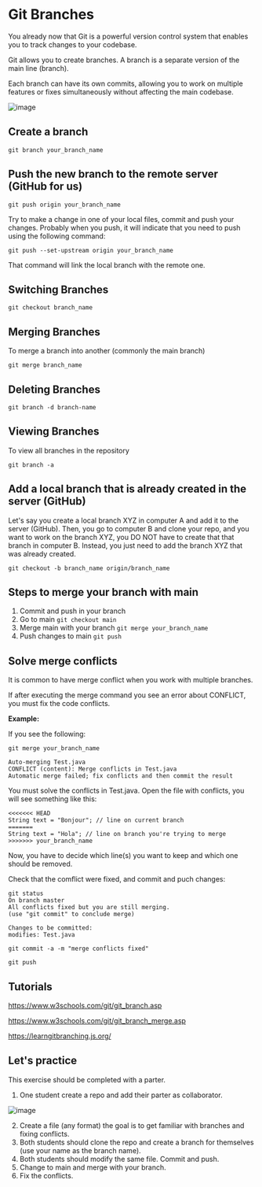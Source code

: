 # Git Branches

You already now that Git is a powerful version control system that enables you to track changes to your codebase. 

Git allows you to create branches. A branch is a separate version of the main line (branch).

Each branch can have its own commits, allowing you to work on multiple features or fixes simultaneously without affecting the main codebase.

![image](https://github.com/user-attachments/assets/97abf57e-528e-40bf-8aa7-fe73a3819e11)



## Create a branch

```
git branch your_branch_name
```

## Push the new branch to the remote server (GitHub for us)

```git push origin your_branch_name```

Try to make a change in one of your local files, commit and push your changes. Probably when you push, it will indicate that you need to push using the following
command:

```git push --set-upstream origin your_branch_name```

That command will link the local branch with the remote one.

## Switching Branches

```git checkout branch_name```

## Merging Branches

To merge a branch into another (commonly the main branch)

```git merge branch_name```

## Deleting Branches

```git branch -d branch-name```

## Viewing Branches

To view all branches in the repository

```git branch -a```

## Add a local branch that is already created in the server (GitHub)

Let's say you create a local branch XYZ in computer A and add it to the server (GitHub). Then, you go to computer B and clone your repo, and you want to work on the branch XYZ, you DO NOT have to create that that branch in computer B. Instead, you just need to add the branch XYZ that was already created.

```git checkout -b branch_name origin/branch_name```

## Steps to merge your branch with main

1. Commit and push in your branch
2. Go to main ```git checkout main```
3. Merge main with your branch ```git merge your_branch_name```
4. Push changes to main ```git push```

## Solve merge conflicts

It is common to have merge conflict when you work with multiple branches.

If after executing the merge command you see an error about CONFLICT, you must fix the code conflicts.

**Example:**

If you see the following:

```
git merge your_branch_name

Auto-merging Test.java
CONFLICT (content): Merge conflicts in Test.java
Automatic merge failed; fix conflicts and then commit the result

```

You must solve the conflicts in Test.java. Open the file with conflicts, you will see something like this:

```
<<<<<<< HEAD
String text = "Bonjour"; // line on current branch
=======
String text = "Hola"; // line on branch you're trying to merge
>>>>>>> your_branch_name
```

Now, you have to decide which line(s) you want to keep and which one should be removed.

Check that the comflict were fixed, and commit and puch changes:

```
git status
On branch master
All conflicts fixed but you are still merging.
(use "git commit" to conclude merge)

Changes to be committed:
modifies: Test.java

git commit -a -m "merge conflicts fixed"

git push
```

## Tutorials

https://www.w3schools.com/git/git_branch.asp

https://www.w3schools.com/git/git_branch_merge.asp

https://learngitbranching.js.org/

## Let's practice

This exercise should be completed with a parter.

1. One student create a repo and add their parter as collaborator.
   
![image](https://github.com/novillo-cs/apcsa_material/assets/123229891/2153ed16-1891-422f-a64e-1af2d01f0b12)


2. Create a file (any format) the goal is to get familiar with branches and fixing conflicts.
3. Both students should clone the repo and create a branch for themselves (use your name as the branch name).
4. Both students should modify the same file. Commit and push.
5. Change to main and merge with your branch.
6. Fix the conflicts.
